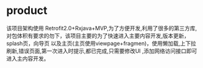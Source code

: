 # product
该项目架构使用 Retrofit2.0+Rxjava+MVP,为了方便开发,利用了很多的第三方库,对包体积有要求的勿下，该项目主要的为了快速进入主要内容开发,版本更新，splash页，向导页
以及主页(主页使用viewpage+fragmen)，使用懒加载,上下拉刷新,错误页面,第一次进入时提示,都已完成,只需要修改UI ,添加网络访问接口即可进入主内容开发。

